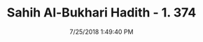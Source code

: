 ---
title        : "Sahih Al-Bukhari Hadith - 1. 374"
date         : 7/25/2018 1:49:40 PM
draft        : false
type         : "hadith"
layout       : "hadith"
BookCode     : "SHB"
VolumeNumber : "1"
HadithNumber : "374"
categories  :  ["Prayer-Praying on roofs, pulpit and wood"]
tags  :  ["Abu Hazim"]
---